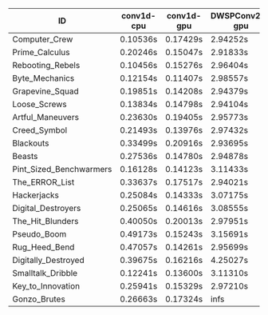 |ID|conv1d-cpu|conv1d-gpu|DWSPConv2D-gpu|gemm-gpu|avg|
|-|-|-|-|-|-|
|Computer_Crew|0.10536s|0.17429s|2.94252s|1.71100s|1.23329s|
|Prime_Calculus|0.20246s|0.15047s|2.91833s|1.70957s|1.24521s|
|Rebooting_Rebels|0.10456s|0.15276s|2.96404s|1.77147s|1.24821s|
|Byte_Mechanics|0.12154s|0.11407s|2.98557s|1.79872s|1.25498s|
|Grapevine_Squad|0.19851s|0.14208s|2.94379s|1.74663s|1.25775s|
|Loose_Screws|0.13834s|0.14798s|2.94104s|1.83183s|1.26480s|
|Artful_Maneuvers|0.23630s|0.19405s|2.95773s|1.72005s|1.27703s|
|Creed_Symbol|0.21493s|0.13976s|2.97432s|1.78965s|1.27966s|
|Blackouts|0.33499s|0.20916s|2.93695s|1.71687s|1.29949s|
|Beasts|0.27536s|0.14780s|2.94878s|1.91482s|1.32169s|
|Pint_Sized_Benchwarmers|0.16128s|0.14123s|3.11433s|1.92514s|1.33549s|
|The_ERROR_List|0.33637s|0.17517s|2.94021s|1.92311s|1.34372s|
|Hackerjacks|0.25084s|0.14333s|3.07175s|1.91575s|1.34542s|
|Digital_Destroyers|0.25065s|0.14616s|3.08555s|1.91946s|1.35045s|
|The_Hit_Blunders|0.40050s|0.20013s|2.97951s|1.91891s|1.37476s|
|Pseudo_Boom|0.49173s|0.15243s|3.15691s|1.95196s|1.43826s|
|Rug_Heed_Bend|0.47057s|0.14261s|2.95699s|2.55734s|1.53188s|
|Digitally_Destroyed|0.39675s|0.16216s|4.25027s|2.52296s|1.83304s|
|Smalltalk_Dribble|0.12241s|0.13600s|3.11310s|4.43206s|1.95089s|
|Key_to_Innovation|0.25941s|0.15329s|2.97210s|infs|infs|
|Gonzo_Brutes|0.26663s|0.17324s|infs|1.93357s|infs|

